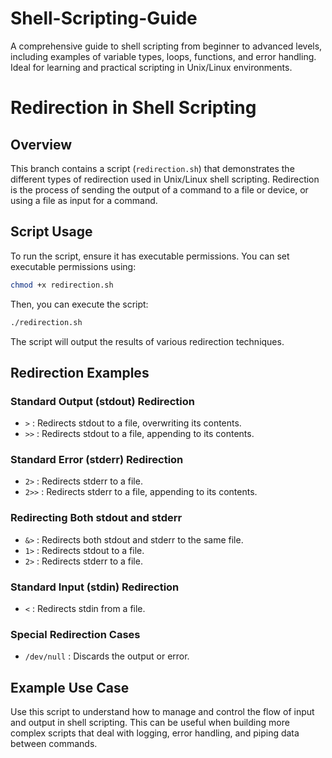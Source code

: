 # Shell-Scripting-Guide
A comprehensive guide to shell scripting from beginner to advanced levels, including examples of variable types, loops, functions, and error handling. Ideal for learning and practical scripting in Unix/Linux environments.

# Redirection in Shell Scripting

## Overview

This branch contains a script (`redirection.sh`) that demonstrates the different types of redirection used in Unix/Linux shell scripting. Redirection is the process of sending the output of a command to a file or device, or using a file as input for a command.

## Script Usage

To run the script, ensure it has executable permissions. You can set executable permissions using:

```bash
chmod +x redirection.sh
```

Then, you can execute the script:

```bash
./redirection.sh
```

The script will output the results of various redirection techniques.

## Redirection Examples

### Standard Output (stdout) Redirection
-   `>` : Redirects stdout to a file, overwriting its contents.
-   `>>` : Redirects stdout to a file, appending to its contents.

### Standard Error (stderr) Redirection

-   `2>` : Redirects stderr to a file.
-   `2>>` : Redirects stderr to a file, appending to its contents.

### Redirecting Both stdout and stderr

-   `&>` : Redirects both stdout and stderr to the same file.
-   `1>` : Redirects stdout to a file.
-   `2>` : Redirects stderr to a file.

### Standard Input (stdin) Redirection

-   `<` : Redirects stdin from a file.

### Special Redirection Cases

-   `/dev/null` : Discards the output or error.

## Example Use Case

Use this script to understand how to manage and control the flow of input and output in shell scripting. This can be useful when building more complex scripts that deal with logging, error handling, and piping data between commands.


